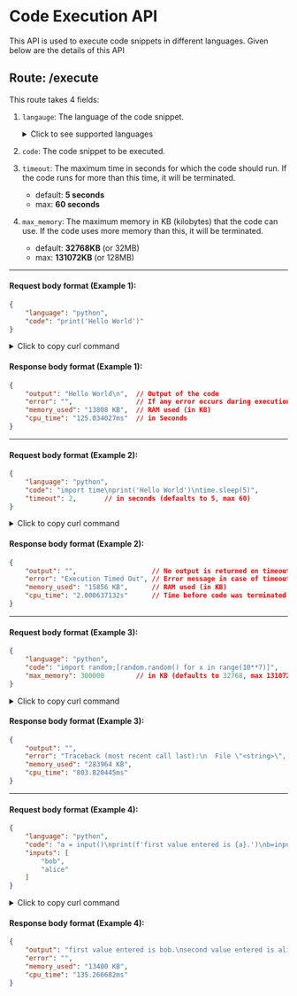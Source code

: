 # Code Execution API

This API is used to execute code snippets in different languages. Given below are the details of this API

## Route: /execute

This route takes 4 fields:

1. `langauge`: The language of the code snippet.
    <details>
    <summary>Click to see supported languages</summary>

    - python
    - rust
    - cpp
    - c

    </details>

2. `code`: The code snippet to be executed.
3. `timeout`: The maximum time in seconds for which the code should run. If the code runs for more than this time, it will be terminated. 
    - default: **5 seconds**
    - max: **60 seconds**
4. `max_memory`: The maximum memory in KB (kilobytes) that the code can use. If the code uses more memory than this, it will be terminated.
    - default: **32768KB** (or 32MB)
    - max: **131072KB** (or 128MB)

---

#### Request body format (Example 1):

```json
{
    "language": "python",
    "code": "print('Hello World')"
}
```
<details>
<summary>Click to copy curl command</summary>

```bash
curl --location 'localhost:8080/execute' \
--header 'Content-Type: application/json' \
--data '{
    "language": "python",
    "code": "print('\''Hello World'\'')"
}'
```

</details>

#### Response body format (Example 1):

```json
{
    "output": "Hello World\n",  // Output of the code
    "error": "",                // If any error occurs during execution
    "memory_used": "13808 KB",  // RAM used (in KB)
    "cpu_time": "125.034027ms"  // in Seconds
}
```

---

#### Request body format (Example 2):

```json
{
    "language": "python",
    "code": "import time\nprint('Hello World')\ntime.sleep(5)",
    "timeout": 2,       // in seconds (defaults to 5, max 60)
}
```

<details>
<summary>Click to copy curl command</summary>

```bash
curl --location 'localhost:8080/execute' \
--header 'Content-Type: application/json' \
--data '{
    "language": "python",
    "code": "import time\nprint('\''Hello World'\'')\ntime.sleep(5)",
    "timeout": 2       
}'
```

</details>

#### Response body format (Example 2):

```json
{
    "output": "",                   // No output is returned on timeout
    "error": "Execution Timed Out", // Error message in case of timeout
    "memory_used": "15856 KB",      // RAM used (in KB)
    "cpu_time": "2.000637132s"      // Time before code was terminated
}
```

---

#### Request body format (Example 3):

```json
{
    "language": "python",
    "code": "import random;[random.random() for x in range(10**7)]",
    "max_memory": 300000        // in KB (defaults to 32768, max 131072)
}
```

<details>
<summary>Click to copy curl command</summary>

```bash
curl --location 'localhost:8080/execute' \
--header 'Content-Type: application/json' \
--data '{
    "language": "python",
    "code": "import random;[random.random() for x in range(10**7)]",
    "max_memory": 300000
}'
```

</details>

#### Response body format (Example 3):

```json
{
    "output": "",
    "error": "Traceback (most recent call last):\n  File \"<string>\", line 1, in <module>\n  File \"<string>\", line 1, in <listcomp>\nMemoryError\n",
    "memory_used": "283964 KB",
    "cpu_time": "803.820445ms"
}
```

---

#### Request body format (Example 4):

```json
{
    "language": "python",
    "code": "a = input()\nprint(f'first value entered is {a}.')\nb=input()\nprint(f'second value entered is {b}.')",
    "inputs": [
        "bob",
        "alice"
    ]
}
```

<details>
<summary>Click to copy curl command</summary>

```bash
curl --location 'localhost:8080/execute' \
--header 'Content-Type: application/json' \
--data '{
    "language": "python",
    "code": "a = input()\nprint(f'\''first value entered is {a}.'\'')\nb=input()\nprint(f'\''second value entered is {b}.'\'')",
    "inputs": [
        "bob",
        "alice"
    ]
}'
```

</details>

#### Response body format (Example 4):

```json
{
    "output": "first value entered is bob.\nsecond value entered is alice.\n",
    "error": "",
    "memory_used": "13400 KB",
    "cpu_time": "135.266682ms"
}
```